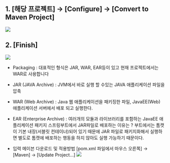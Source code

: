 ## 1. [해당 프로젝트] → [Configure] → [Convert to Maven Project]
![](https://velog.velcdn.com/images/initsave/post/70b4c39d-102e-4254-98b4-b14e916843e5/image.png)


## 2. [Finish]
![](https://velog.velcdn.com/images/initsave/post/fd27ac84-2b28-4fe1-a8fc-e4a88104ca8f/image.png)

- Packaging : 대표적인 형식은 JAR, WAR, EAR등이 있고 현재 프로젝트에서는 WAR로 사용합니다
- JAR (JAVA Archive) : JVM에서 바로 실행 할 수있는 JAVA 애플리케이션 파일을 압축
- WAR (Web Archive) : Java 웹 애플리케이션을 패키징한 파일, JavaEE(Web) 애플리케이션 서버에서 배포 되고 실행한다.
- EAR (Enterprise Archive) : 여러개의 모듈과 라이브러리를 포함하는 JavaEE 애플리케이션 패키지
스프링부트에서 JAR파일로 배포하는 이유는 ? 부트에서는 톰캣이 기본 내장(서블릿 컨테이너)되어 있기 때문에 JAR 파일로 패키지화해서 실행하면 별도로 톰캣에 배포하는 행동을 하지 않아도 실행 가능하기 때문이다.

- 입력 메이븐 다운로드 및 적용방법
[pom.xml 파일에서 마우스 오른쪽] → [Maven] → [Update Project…] 
![](https://velog.velcdn.com/images/initsave/post/9ac2a6e4-aa5b-42d7-8871-780687a97112/image.png)
